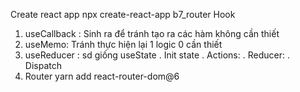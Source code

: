Create react app
npx create-react-app b7_router 
Hook
 1. useCallback : Sinh ra để tránh tạo ra các hàm không cần thiết
 2. useMemo: Tránh thực hiện lại 1 logic  0 cần thiết
 3. useReducer : sd giống useState 
   . Init state
   . Actions: 
   . Reducer:
   . Dispatch
4. Router 
yarn add react-router-dom@6   
   